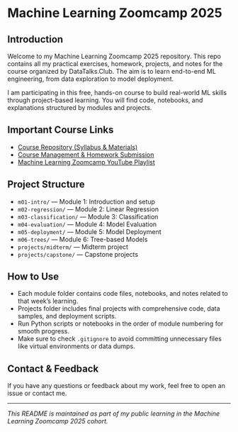 # Machine Learning Zoomcamp 2025

## Introduction
Welcome to my Machine Learning Zoomcamp 2025 repository. This repo contains all my practical exercises, homework, projects, and notes for the course organized by DataTalks.Club. The aim is to learn end-to-end ML engineering, from data exploration to model deployment.

I am participating in this free, hands-on course to build real-world ML skills through project-based learning. You will find code, notebooks, and explanations structured by modules and projects.

## Important Course Links
- [Course Repository (Syllabus & Materials)](https://github.com/DataTalksClub/machine-learning-zoomcamp)
- [Course Management & Homework Submission](https://courses.datatalks.club/ml-zoomcamp-2025/)
- [Machine Learning Zoomcamp YouTube Playlist](https://www.youtube.com/playlist?list=PL3MmuxUbc_hIhxl5Ji8t4O6lPAOpHaCLR)

## Project Structure
- `m01-intro/` — Module 1: Introduction and setup  
- `m02-regression/` — Module 2: Linear Regression  
- `m03-classification/` — Module 3: Classification  
- `m04-evaluation/` — Module 4: Model Evaluation  
- `m05-deployment/` — Module 5: Model Deployment  
- `m06-trees/` — Module 6: Tree-based Models  
- `projects/midterm/` — Midterm project  
- `projects/capstone/` — Capstone projects  

## How to Use
- Each module folder contains code files, notebooks, and notes related to that week’s learning.  
- Projects folder includes final projects with comprehensive code, data samples, and deployment scripts.  
- Run Python scripts or notebooks in the order of module numbering for smooth progress.  
- Make sure to check `.gitignore` to avoid committing unnecessary files like virtual environments or data dumps.  

## Contact & Feedback
If you have any questions or feedback about my work, feel free to open an issue or contact me.

---

*This README is maintained as part of my public learning in the Machine Learning Zoomcamp 2025 cohort.*
